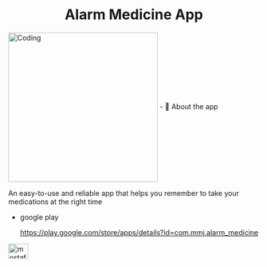 <h1 align="center">Alarm Medicine App</h1>
<img align="center" alt="Coding" width="300"src="https://github.com/Mostafa-jebriel/Alarm-Medicine/blob/master/assets/image/logot.png" alt="mostafa-jebriel" /> 
- 💬 About the app  </p>An easy-to-use and reliable app that helps you remember to take your medications at the right time
</p></p> </p>

- google play </p>https://play.google.com/store/apps/details?id=com.mmj.alarm_medicine
</p></p> </p>
<a href="https://play.google.com/store/apps/details?id=com.mmj.alarm_medicine" target="blank"><img align="center" src="https://raw.githubusercontent.com/rahuldkjain/github-profile-readme-generator/master/src/images/icons/Social/linked-in-alt.svg" alt="mostafa-jebriel-37b088179" height="30" width="40" /></a>
